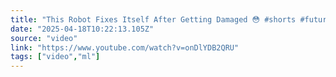 ```yaml
---
title: "This Robot Fixes Itself After Getting Damaged 😳 #shorts #futuretech #artificialintelligence"
date: "2025-04-18T10:22:13.105Z"
source: "video"
link: "https://www.youtube.com/watch?v=onDlYDB2QRU"
tags: ["video","ml"]
---
```



